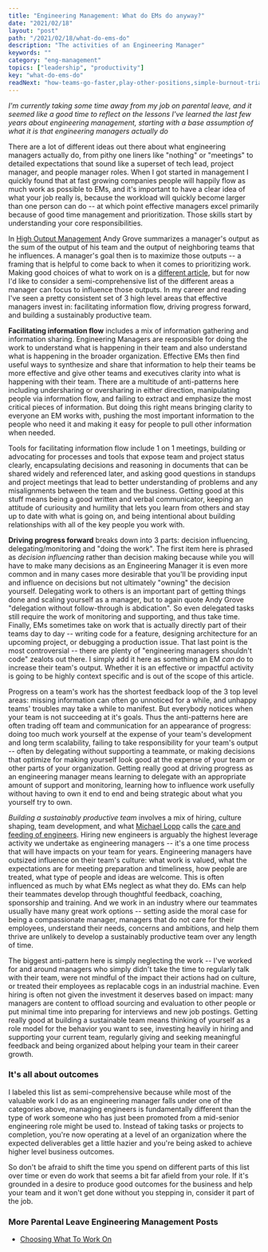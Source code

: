 ```yaml
---
title: "Engineering Management: What do EMs do anyway?"
date: "2021/02/18"
layout: "post"
path: "/2021/02/18/what-do-ems-do"
description: "The activities of an Engineering Manager"
keywords: ""
category: "eng-management"
topics: ["leadership", "productivity"]
key: "what-do-ems-do"
readNext: "how-teams-go-faster,play-other-positions,simple-burnout-triage"
---
```


*I'm currently taking some time away from my job on parental leave, and it seemed like a good time to reflect on the lessons I've learned the last few years about engineering management, starting with a base assumption of what it is that engineering managers actually do*

There are a lot of different ideas out there about what engineering managers actually do, from pithy one liners like "nothing" or "meetings" to detailed expectations that sound like a superset of tech lead, project manager, and people manager roles.  When I got started in management I quickly found that at fast growing companies people will happily flow as much work as possible to EMs, and it's important to have a clear idea of what your job really is, because the workload will quickly become larger than one person can do -- at which point effective managers excel primarily because of good time management and prioritization.  Those skills start by understanding your core responsibilities.  

In [High Output Management](https://amzn.to/2ZvSXnP) Andy Grove summarizes a manager's output as the sum of the output of his team and the output of neighboring teams that he influences.  A manager's goal then is to maximize those outputs -- a framing that is helpful to come back to when it comes to prioritizing work.  Making good choices of what to work on is a [different article](https://benmccormick.org/2021/02/21/ems-choosing-what-to-work-on), but for now I'd like to consider a semi-comprehensive list of the different areas a manager can focus to influence those outputs. In my career and reading I've seen a pretty consistent set of 3 high level areas that effective managers invest in: facilitating information flow, driving progress forward, and building a sustainably productive team. 

**Facilitating information flow** includes a mix of information gathering and information sharing.  Engineering Managers are responsible for doing the work to understand what is happening in their team and also understand what is happening in the broader organization.  Effective EMs then find useful ways to synthesize and share that information to help their teams be more effective and give other teams and executives clarity into what is happening with their team.  There are a multitude of anti-patterns here including undersharing or oversharing in either direction, manipulating people via information flow, and failing to extract and emphasize the most critical pieces of information.  But doing this right means bringing clarity to everyone an EM works with, pushing the most important information to the people who need it and making it easy for people to pull other information when needed.

Tools for facilitating information flow include 1 on 1 meetings, building or advocating for processes and tools that expose team and project status clearly, encapsulating decisions and reasoning in documents that can be shared widely and referenced later, and asking good questions in standups and project meetings that lead to better understanding of problems and any misalignments between the team and the business.  Getting good at this stuff means being a good written and verbal communicator, keeping an attitude of curiousity and humility that lets you learn from others and stay up to date with what is going on, and being intentional about building relationships with all of the key people you work with.  

**Driving progress forward** breaks down into 3 parts: decision influencing, delegating/monitoring and "doing the work".  The first item here is phrased as *decision influencing* rather than decision making because while you will have to make many decisions as an Engineering Manager it is even more common and in many cases more desirable that you'll be providing input and influence on decisions but not ultimately "owning" the decision yourself.  Delegating work to others is an important part of getting things done and scaling yourself as a manager, but to again quote Andy Grove "delegation without follow-through is abdication".  So even delegated tasks still require the work of monitoring and supporting, and thus take time.  Finally, EMs sometimes take on work that is actually directly part of their teams day to day -- writing code for a feature, designing architecture for an upcoming project, or debugging a production issue.  That last point is the most controversial -- there are plenty of "engineering managers shouldn't code" zealots out there.  I simply add it here as something an EM *can* do to increase their team's output.  Whether it is an effective or impactful activity is going to be highly context specific and is out of the scope of this article.  

Progress on a team's work has the shortest feedback loop of the 3 top level areas: missing information can often go unnoticed for a while, and unhappy teams' troubles may take a while to manifest.  But everybody notices when your team is not succeeding at it's goals.  Thus the anti-patterns here are often trading off team and communication for an appearance of progress: doing too much work yourself at the expense of your team's development and long term scalability, failing to take responsibility for your team's output -- often by delegating without supporting a teammate, or making decisions that optimize for making yourself look good at the expense of your team or other parts of your organization.  Getting really good at driving progress as an engineering manager means learning to delegate with an appropriate amount of support and monitoring, learning how to influence work usefully without having to own it end to end and being strategic about what you yourself try to own.  

*Building a sustainably productive team* involves a mix of hiring, culture shaping, team development, and what [Michael Lopp](https://twitter.com/rands) calls the [care and feeding of engineers](https://randsinrepose.com/archives/bored-people-quit/#:~:text=care%20and%20feeding%20of%20engineers).  Hiring new engineers is arguably the highest leverage activity we undertake as engineering managers -- it's a one time process that will have impacts on your team for years.  Engineering managers have outsized influence on their team's culture: what work is valued, what the expectations are for meeting preparation and timeliness, how people are treated, what type of people and ideas are welcome.  This is often influenced as much by what EMs neglect as what they do.  EMs can help their teammates develop through thoughtful feedback, coaching, sponsorship and training.  And we work in an industry where our teammates usually have many great work options -- setting aside the moral case for being a compassionate manager, managers that do not care for their employees, understand their needs, concerns and ambitions, and help them thrive are unlikely to develop a sustainably productive team over any length of time.  

The biggest anti-pattern here is simply neglecting the work -- I've worked for and around managers who simply didn't take the time to regularly talk with their team, were not mindful of the impact their actions had on culture, or treated their employees as replacable cogs in an industrial machine.  Even hiring is often not given the investment it deserves based on impact: many managers are content to offload sourcing and evaluation to other people or put minimal time into preparing for interviews and new job postings.  Getting really good at building a sustainable team means thinking of yourself as a role model for the behavior you want to see, investing heavily in hiring and supporting your current team, regularly giving and seeking meaningful feedback and being organized about helping your team in their career growth.  

### It's all about outcomes

I labeled this list as semi-comprehensive because while most of the valuable work I do as an engineering manager falls under one of the categories above, managing engineers is fundamentally different than the type of work someone who has just been promoted from a mid-senior engineering role might be used to.  Instead of taking tasks or projects to completion, you're now operating at a level of an organization where the expected deliverables get a little hazier and you're being asked to achieve higher level business outcomes.  

So don't be afraid to shift the time you spend on different parts of this list over time or even do work that seems a bit far afield from your role.  If it's grounded in a desire to produce good outcomes for the business and help your team and it won't get done without you stepping in, consider it part of the job.  

### More Parental Leave Engineering Management Posts

* [Choosing What To Work On](https://benmccormick.org/2021/02/21/ems-choosing-what-to-work-on)